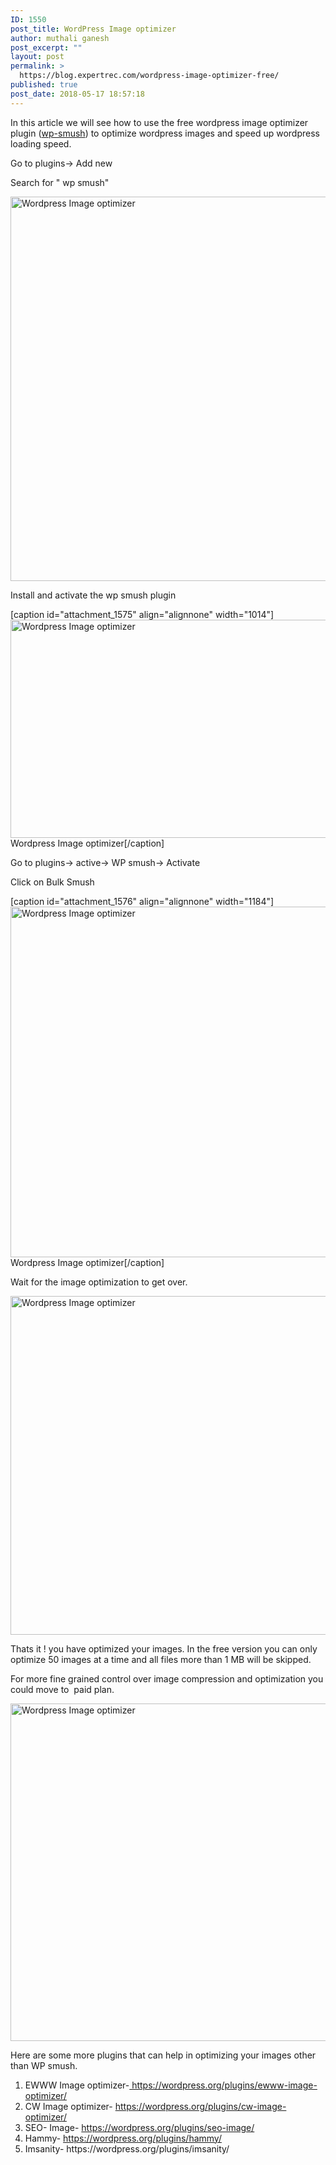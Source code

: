 ```yaml
---
ID: 1550
post_title: WordPress Image optimizer
author: muthali ganesh
post_excerpt: ""
layout: post
permalink: >
  https://blog.expertrec.com/wordpress-image-optimizer-free/
published: true
post_date: 2018-05-17 18:57:18
---
```

In this article we will see how to use the free wordpress image optimizer plugin (<a href="https://wordpress.org/plugins/wp-smushit/">wp-smush</a>) to optimize wordpress images and speed up wordpress loading speed.

Go to plugins-&gt; Add new

Search for " wp smush"

<img src="https://blog.expertrec.com/wp-content/uploads/2018/05/1-3.jpg" alt="Wordpress Image optimizer" width="1208" height="615" class="alignnone wp-image-1574 size-full" />

Install and activate the wp smush plugin

[caption id="attachment_1575" align="alignnone" width="1014"]<img src="https://blog.expertrec.com/wp-content/uploads/2018/05/2-3.jpg" alt="Wordpress Image optimizer" width="1014" height="349" class="wp-image-1575 size-full" /> Wordpress Image optimizer[/caption]

Go to plugins-&gt; active-&gt; WP smush-&gt; Activate

Click on Bulk Smush

[caption id="attachment_1576" align="alignnone" width="1184"]<img src="https://blog.expertrec.com/wp-content/uploads/2018/05/3-3.jpg" alt="Wordpress Image optimizer" width="1184" height="561" class="wp-image-1576 size-full" /> Wordpress Image optimizer[/caption]

Wait for the image optimization to get over.

<img src="https://blog.expertrec.com/wp-content/uploads/2018/05/4-2.jpg" alt="Wordpress Image optimizer" width="1203" height="542" class="alignnone wp-image-1577 size-full" />

Thats it ! you have optimized your images. In the free version you can only optimize 50 images at a time and all files more than 1 MB will be skipped.

For more fine grained control over image compression and optimization you could move to  paid plan.

<img src="https://blog.expertrec.com/wp-content/uploads/2018/05/wp-smush.gif" alt="Wordpress Image optimizer" width="960" height="540" class="alignnone wp-image-1578 size-full" />

Here are some more plugins that can help in optimizing your images other than WP smush.
<ol>
 	<li>EWWW Image optimizer-<a href="https://wordpress.org/plugins/ewww-image-optimizer/"> https://wordpress.org/plugins/ewww-image-optimizer/</a></li>
 	<li>CW Image optimizer- <a href="https://wordpress.org/plugins/cw-image-optimizer/">https://wordpress.org/plugins/cw-image-optimizer/</a></li>
 	<li>SEO- Image- <a href="https://wordpress.org/plugins/seo-image/">https://wordpress.org/plugins/seo-image/</a></li>
 	<li>Hammy- <a href="https://wordpress.org/plugins/hammy/">https://wordpress.org/plugins/hammy/</a></li>
 	<li>Imsanity- https://wordpress.org/plugins/imsanity/</li>
</ol>
&nbsp;

&nbsp;